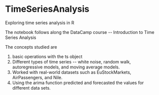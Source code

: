 # TimeSeriesAnalysis

Exploring time series analysis in R

The notebook follows along the DataCamp course -- Introduction to 
Time Series Analysis

The concepts studied are 
1) basic operations with the ts object
2) Different types of time series -- white noise, random walk, autoregressive models, 
and moving average models. 
3) Worked with real-world datasets such as EuStockMarkets, AirPassengers, and Nile. 
4) Using the arima function predicted and forecasted the values for
different data sets. 